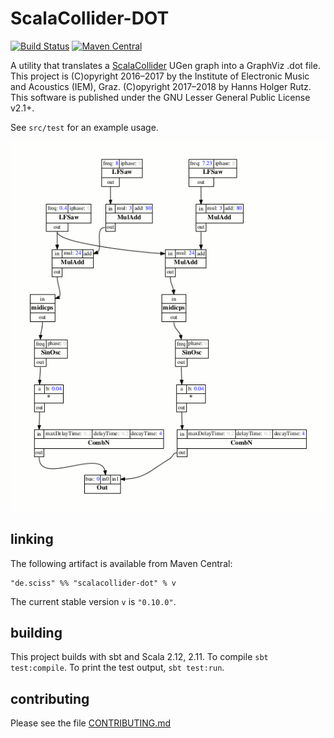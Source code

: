 # ScalaCollider-DOT

[![Build Status](https://travis-ci.org/Sciss/ScalaCollider-DOT.svg?branch=master)](https://travis-ci.org/Sciss/ScalaCollider-DOT)
[![Maven Central](https://maven-badges.herokuapp.com/maven-central/de.sciss/scalacollider-dot_2.11/badge.svg)](https://maven-badges.herokuapp.com/maven-central/de.sciss/scalacollider-dot_2.11)

A utility that translates a [ScalaCollider](https://git.iem.at/sciss/ScalaCollider) UGen graph into a GraphViz .dot file.
This project is (C)opyright 2016&ndash;2017 by the Institute of Electronic Music and Acoustics (IEM), Graz.
(C)opyright 2017&ndash;2018 by Hanns Holger Rutz. 
This software is published under the GNU Lesser General Public License v2.1+.

See `src/test` for an example usage.

![example](example.png)

## linking

The following artifact is available from Maven Central:

    "de.sciss" %% "scalacollider-dot" % v

The current stable version `v` is `"0.10.0"`.

## building

This project builds with sbt and Scala 2.12, 2.11. To compile `sbt test:compile`.
To print the test output, `sbt test:run`.

## contributing

Please see the file [CONTRIBUTING.md](CONTRIBUTING.md)
